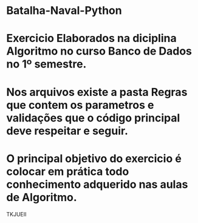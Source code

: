 # Batalha-Naval-Python
# Exercicio Elaborados na diciplina Algoritmo no curso Banco de Dados no 1º semestre.
# Nos arquivos existe a pasta Regras que contem os parametros e validações que o código principal deve respeitar e seguir. 
# O principal objetivo do exercicio é colocar em prática todo conhecimento adquerido nas aulas de Algoritmo.

TKJUEII